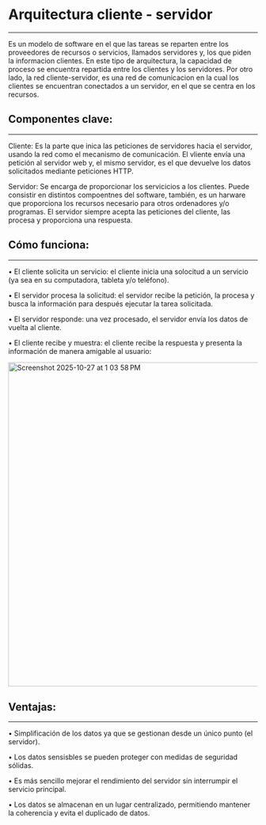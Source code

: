 # Arquitectura cliente - servidor 
------

Es un modelo de software en el que las tareas se reparten entre los proveedores de recursos o servicios, llamados servidores y, los que piden la informacion clientes. En este tipo de arquitectura, la capacidad de proceso se encuentra repartida entre los clientes y los servidores. 
Por otro lado, la red cliente-servidor, es una red de comunicacion en la cual los clientes se encuentran conectados a un servidor, en el que se centra en los recursos. 


## Componentes clave: 
----

Cliente: Es la parte que inica las peticiones de servidores hacia el servidor, usando la red como el mecanismo de comunicación. El vliente envía una petición al servidor web y, el mismo servidor, es el que devuelve los datos solicitados mediante peticiones HTTP. 


Servidor: Se encarga de proporcionar los servicicios a los clientes. Puede consistir en distintos compoentnes del software, también, es un harware que proporciona los recursos necesario para otros ordenadores y/o programas. El servidor siempre acepta las peticiones del cliente, las procesa y proporciona una respuesta. 

## Cómo funciona: 
----

•	El cliente solicita un servicio: el cliente inicia una solocitud a un servicio (ya sea en su computadora, tableta y/o teléfono).

•	El servidor procesa la solicitud: el servidor recibe la petición, la procesa y busca la información para después ejecutar la tarea solicitada. 

•	El servidor responde: una vez procesado, el servidor envía los datos de vuelta al cliente. 

•	El cliente recibe y muestra: el cliente recibe la respuesta y presenta la información de manera amigable al usuario: 


<img width="931" height="655" alt="Screenshot 2025-10-27 at 1 03 58 PM" src="https://github.com/user-attachments/assets/7dbd54ed-8247-4a78-8c6e-1da160aa0f00" />


## Ventajas: 
----

•	Simplificación de los datos ya que se gestionan desde un único punto (el servidor).

•	Los datos sensisbles se pueden proteger con medidas de seguridad sólidas.

•	Es más sencillo mejorar el rendimiento del servidor sin interrumpir el servicio principal. 

•	Los datos se almacenan en un lugar centralizado, permitiendo mantener la coherencia y evita el duplicado de datos. 

